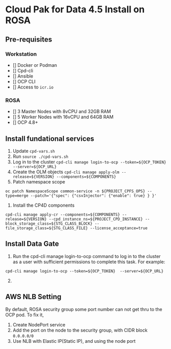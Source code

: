 # Cloud Pak for Data 4.5 Install on ROSA

## Pre-requisites
### Workstation
- [] Docker or Podman
- [] Cpd-cli 
- [] Ansible
- [] OCP CLI
- [] Access to `icr.io`


### ROSA
- [] 3 Master Nodes with 8vCPU and 32GB RAM
- [] 5 Worker Nodes with 16vCPU and 64GB RAM
- [] OCP 4.8+

 
## Install fundational services
1. Update `cpd-vars.sh`
1. Run `source ./cpd-vars.sh`
1. Log in to the cluster `cpd-cli manage login-to-ocp --token=${OCP_TOKEN}  --server=${OCP_URL}`
1. Create the OLM objects `cpd-cli manage apply-olm --release=${VERSION} --components=${COMPONENTS}`
1. Patch namespace scope
```
oc patch NamespaceScope common-service -n ${PROJECT_CPFS_OPS} --type=merge --patch='{"spec": {"csvInjector": {"enable": true} } }'
```
1. Install the CP4D components
```
cpd-cli manage apply-cr --components=${COMPONENTS} --release=${VERSION} --cpd_instance_ns=${PROJECT_CPD_INSTANCE} --block_storage_class=${STG_CLASS_BLOCK} --file_storage_class=${STG_CLASS_FILE} --license_acceptance=true
```

## Install Data Gate
1. Run the cpd-cli manage login-to-ocp command to log in to the cluster as a user with sufficient permissions to complete this task. For example:
```
cpd-cli manage login-to-ocp --token=${OCP_TOKEN}  --server=${OCP_URL}
```
2. 



## AWS NLB Setting
By default, ROSA security group some port number can not get thru to the OCP pod.
To fix it,
1. Create NodePort service
2. Add the port on the node to the security group, with CIDR block `0.0.0.0/0`
3. Use NLB with Elastic IP(Static IP), and using the node port
